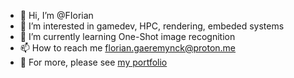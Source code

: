 - 👋 Hi, I’m @FIorian
- 👀 I’m interested in gamedev, HPC, rendering, embeded systems
- 🌱 I’m currently learning One-Shot image recognition
- 📫 How to reach me florian.gaeremynck@proton.me
- 💼 For more, please see [my portfolio](https://floriang.cargo.site/)

<!---
FIorian/FIorian is a ✨ special ✨ repository because its `README.md` (this file) appears on your GitHub profile.
You can click the Preview link to take a look at your changes.
--->
